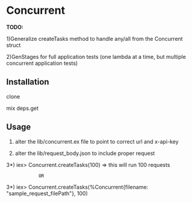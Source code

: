 # Concurrent

**TODO:**

1)Generalize createTasks method to handle any/all from the Concurrent struct

2)GenStages for full application tests (one lambda at a time, but multiple concurrent application tests)

## Installation

clone

mix deps.get

## Usage

1) alter the lib/concurrent.ex file to point to correct url and x-api-key

2) alter the lib/request_body.json to include proper request

3*) iex> Concurrent.createTasks(100)
                => this will run 100 requests
                
                OR
                
3*) iex> Concurrent.createTasks(%Concurrent{filename: "sample_request_filePath"}, 100)

